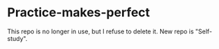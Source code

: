 # Practice-makes-perfect
This repo is no longer in use, but I refuse to delete it. New repo is "Self-study".
